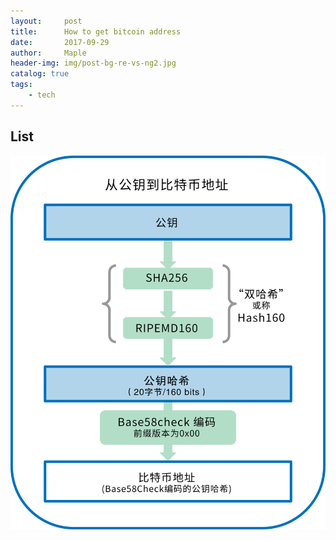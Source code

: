 ```yaml
---
layout:     post
title:      How to get bitcoin address
date:       2017-09-29
author:     Maple
header-img: img/post-bg-re-vs-ng2.jpg
catalog: true
tags:
    - tech
---
```


## List

![image](https://github.com/MapleLaker/MapleLaker.github.io/blob/master/img/bitcoin-address.png)


